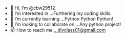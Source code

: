 - 👋 Hi, I’m @cbw29512
- 👀 I’m interested in ...Furthering my coding skills.
- 🌱 I’m currently learning ...Python Python Python!
- 💞️ I’m looking to collaborate on ...Any python project!
- 📫 How to reach me ...divclass01@gmail.com

<!---
cbw29512/cbw29512 is a ✨ special ✨ repository because its `README.md` (this file) appears on your GitHub profile.
You can click the Preview link to take a look at your changes.
--->
